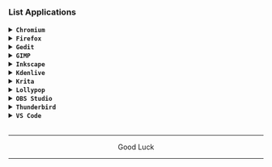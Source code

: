### List Applications

<details><summary><code><b>Chromium</b></code></summary></br>

[> Click Here <](https://github.com/wahasa/Fedora/blob/main/Apps/Chromiumfix.md#fixed-chromium-on-fedora)
</details>

<details><summary><code><b>Firefox</b></code></summary></br>

[> Click Here <](https://github.com/wahasa/Fedora/blob/main/Apps/Firefoxfix.md#fixed-firefox-on-fedora)
</details>

<details><summary><code><b>Gedit</b></code></summary></br>

```
dnf install gedit
```
</details>

<details><summary><code><b>GIMP</b></code></summary></br>

```
dnf install gimp
```
</details>

<details><summary><code><b>Inkscape</b></code></summary></br>

```
dnf install inkscape
```
</details>

<details><summary><code><b>Kdenlive</b></code></summary></br>

```
dnf install kdenlive
```
</details>

<details><summary><code><b>Krita</b></code></summary></br>

```
dnf install krita
```
</details>

<details><summary><code><b>Lollypop</b></code></summary></br>

```
dnf install lollypop
```
</details>

<details><summary><code><b>OBS Studio</b></code></summary></br>

```
dnf install obs-studio
```
</details>

<details><summary><code><b>Thunderbird</b></code></summary></br>

```
dnf install thunderbird
```
</details>

<details><summary><code><b>VS Code</b></code></summary></br>

[> Click Here <](https://github.com/wahasa/Fedora/blob/main/Apps/Vscodefix.md#visual-studio-code-on-fedora)
</details>
</br>

---
<p align="center">Good Luck</p>

---
